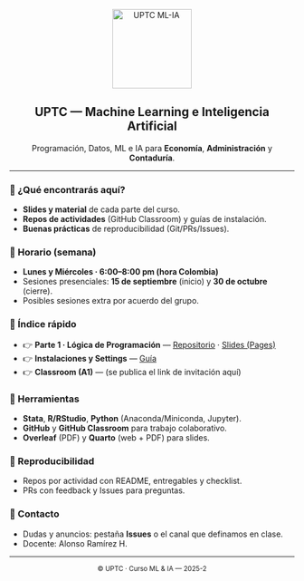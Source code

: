<!-- Banner / Logo -->
<p align="center">
  <img src="./assets/logo.png" alt="UPTC ML-IA" width="140">
</p>

<h2 align="center">UPTC — Machine Learning e Inteligencia Artificial</h2>
<p align="center">
  Programación, Datos, ML e IA para <b>Economía</b>, <b>Administración</b> y <b>Contaduría</b>.
</p>

---

### 🚀 ¿Qué encontrarás aquí?
- **Slides y material** de cada parte del curso.
- **Repos de actividades** (GitHub Classroom) y guías de instalación.
- **Buenas prácticas** de reproducibilidad (Git/PRs/Issues).

### 📅 Horario (semana)
- **Lunes y Miércoles · 6:00–8:00 pm (hora Colombia)**  
- Sesiones presenciales: **15 de septiembre** (inicio) y **30 de octubre** (cierre).  
- Posibles sesiones extra por acuerdo del grupo.

### 🧭 Índice rápido
- 👉 **Parte 1 · Lógica de Programación** — [Repositorio](https://github.com/UPTC-ML-IA-2025-2/part_1_programing_logic) · [Slides (Pages)](https://UPTC-ML-IA-2025-2.github.io/part_1_programing_logic/)
- 👉 **Instalaciones y Settings** — [Guía](https://github.com/UPTC-ML-IA-2025-2/instalaciones)
- 👉 **Classroom (A1)** — (se publica el link de invitación aquí)

### 🧰 Herramientas
- **Stata**, **R/RStudio**, **Python** (Anaconda/Miniconda, Jupyter).
- **GitHub** y **GitHub Classroom** para trabajo colaborativo.
- **Overleaf** (PDF) y **Quarto** (web + PDF) para slides.

### 🧪 Reproducibilidad
- Repos por actividad con README, entregables y checklist.
- PRs con feedback y Issues para preguntas.

### 📣 Contacto
- Dudas y anuncios: pestaña **Issues** o el canal que definamos en clase.
- Docente: Alonso Ramírez H.

---

<p align="center">
  <sub>© UPTC · Curso ML & IA — 2025-2</sub>
</p>
